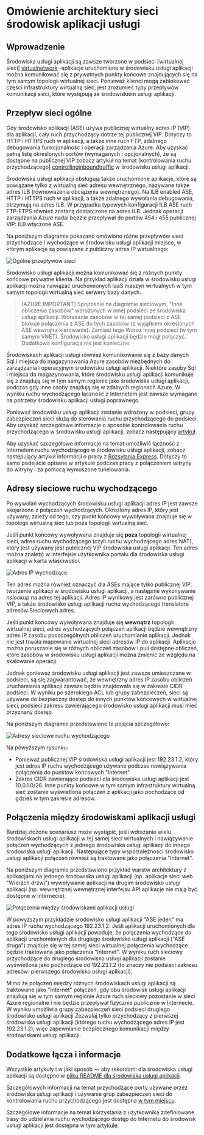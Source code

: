 <properties 
    pageTitle="Omówienie architektury sieci środowisk aplikacji usługi" 
    description="Omówienie architektury ofApp topologia sieci środowiska usługi." 
    services="app-service" 
    documentationCenter="" 
    authors="stefsch" 
    manager="wpickett" 
    editor=""/>

<tags 
    ms.service="app-service" 
    ms.workload="na" 
    ms.tgt_pltfrm="na" 
    ms.devlang="na" 
    ms.topic="article" 
    ms.date="10/04/2016" 
    ms.author="stefsch"/>   

# <a name="network-architecture-overview-of-app-service-environments"></a>Omówienie architektury sieci środowisk aplikacji usługi

## <a name="introduction"></a>Wprowadzenie ##
Środowiska usługi aplikacji są zawsze tworzone w podsieci [wirtualnej sieci] [ virtualnetwork] -aplikacje uruchomione w środowisku usługi aplikacji można komunikować się z prywatnych punkty końcowe znajdujących się na tym samym topologii wirtualnej sieci.  Ponieważ klienci mogą zablokować części infrastruktury wirtualną sieć, jest zrozumieć typy przepływów komunikacji sieci, które występują ze środowiskiem usługi aplikacji.

## <a name="general-network-flow"></a>Przepływ sieci ogólne ##
 
Gdy środowisko aplikacji (ASE) używa publicznej wirtualny adres IP (VIP) dla aplikacji, cały ruch przychodzący dotrze tej publicznej VIP.  Dotyczy to HTTP i HTTPS ruch w aplikacji, a także inne ruch FTP, zdalnego debugowania funkcjonalność i operacji zarządzania Azure.  Aby uzyskać pełną listę określonych portów (wymaganych i opcjonalnych), że są dostępne na publicznej VIP zobacz artykuł na temat [kontrolowania ruchu przychodzącego] [ controllinginboundtraffic] w środowisku usługi aplikacji. 

Środowiska usługi aplikacji obsługują także uruchomione aplikacje, które są powiązane tylko z wirtualną sieć adresu wewnętrznego, nazywane także adres ILB (równoważenia obciążenia wewnętrznego).  Na ILB enabled ASE, HTTP i HTTPS ruch w aplikacji, a także zdalnego wywołania debugowania, otrzymują na adres ILB.  W przypadku typowych konfiguracji ILB ASE ruch FTP-FTPS również zostaną dostarczone na adres ILB.  Jednak operacji zarządzania Azure nadal będzie przepływał do portów 454 i 455 publicznej VIP: ILB włączone ASE.

Na poniższym diagramie pokazano omówiono różne przepływów sieci przychodzące i wychodzące w środowisku usługi aplikacji miejsce, w którym aplikacje są powiązane z publiczny adres IP wirtualnego:

![Ogólne przepływów sieci][GeneralNetworkFlows]

Środowisko usługi aplikacji można komunikować się z różnych punkty końcowe prywatne klienta.  Na przykład aplikacji działa w środowisku usługi aplikacji można nawiązać uruchomionych IaaS maszyn wirtualnych w tym samym topologii wirtualną sieć serwery bazy danych.

>[AZURE.IMPORTANT] Spojrzenie na diagramie sieciowym, "Inne obliczenia zasobów" wdrożonych w innej podsieci ze środowiska usługi aplikacji. Wdrażanie zasobów w tej samej podsieci z ASE blokuje połączenia z ASE do tych zasobów (z wyjątkiem określonych ASE wewnątrz kierowanie). Zamiast tego Wdroż innej podsieci (w tym samym VNET). Środowisko usługi aplikacji będzie mógł połączyć. Dodatkowa konfiguracja nie jest konieczne.

Środowiskach aplikacji usługi również komunikowanie się z bazy danych Sql i miejsca do magazynowania Azure zasobów niezbędnych do zarządzania i operacyjnym środowisku usługi aplikacji.  Niektóre zasoby Sql i miejsca do magazynowania, które środowisku usługi aplikacji komunikuje się z znajdują się w tym samym regionie jako środowiska usługi aplikacji, podczas gdy inne osoby znajdują się w zdalnych regionach Azure.  W wyniku ruchu wychodzącego łączność z Internetem jest zawsze wymagane na potrzeby środowisku aplikacji usługi poprawnego. 

Ponieważ środowisku usługi aplikacji zostanie wdrożony w podsieci, grupy zabezpieczeń sieci służą do sterowania ruchu przychodzącego do podsieci.  Aby uzyskać szczegółowe informacje o sposobie kontrolowania ruchu przychodzącego w środowisku usługi aplikacji, zobacz następujący [artykuł][controllinginboundtraffic].

Aby uzyskać szczegółowe informacje na temat umożliwić łączność z Internetem ruchu wychodzącego w środowisku usługi aplikacji, zobacz następujący artykuł informacji o pracy z [Rozsyłania Express][ExpressRoute].  Dotyczy to samo podejście opisane w artykule podczas pracy z połączeniem witryny do witryny i za pomocą wymuszone tunelowania.

## <a name="outbound-network-addresses"></a>Adresy sieciowe ruchu wychodzącego ##
Po wywołań wychodzących środowisku usługi aplikacji adres IP jest zawsze skojarzone z połączeń wychodzących.  Określony adres IP, który jest używany, zależy od tego, czy punkt końcowy wywoływana znajduje się w topologii wirtualną sieć lub poza topologii wirtualną sieć.

Jeśli punkt końcowy wywoływana znajduje się **poza** topologii wirtualnej sieci, adres ruchu wychodzącego (czyli ruchu wychodzącego adres NAT), który jest używany jest publicznej VIP środowiska usługi aplikacji.  Ten adres można znaleźć w interfejsie użytkownika portalu dla środowiska usługi aplikacji w karta właściwości.
 
![Adres IP wychodzące][OutboundIPAddress]

Ten adres można również oznaczyć dla ASEs mające tylko publicznej VIP, tworzenie aplikacji w środowisku usługi aplikacji, a następnie wykonywanie *nslookup* na adres tej aplikacji. Adres IP wynikowy jest zarówno publicznej VIP, a także środowisko usługi aplikacji ruchu wychodzącego translatora adresów Sieciowych adres.

Jeśli punkt końcowy wywoływana znajduje się **wewnątrz** topologii wirtualnej sieci, adres wychodzących połączeń aplikacji będzie wewnętrzny adres IP zasobu poszczególnych obliczeń uruchamianie aplikacji.  Jednak nie jest trwała mapowanie wirtualnej sieci adresów IP do aplikacji.  Aplikacje można poruszanie się w różnych obliczeń zasobów i puli dostępne obliczeń, które zasobów w środowisku usługi aplikacji można zmienić ze względu na skalowanie operacji.

Jednak ponieważ środowisku usługi aplikacji jest zawsze umieszczane w podsieci, są się zagwarantować, że wewnętrzny adres IP zasobu obliczeń uruchamiania aplikacji zawsze będzie znajdowała się w zakresie CIDR podsieci.  W wyniku po szerokiego ACL lub grupy zabezpieczeń, sieci są używane do bezpieczny dostęp do innych punktów końcowych w wirtualnej sieci, podsieci zakresu zawierającego środowisko usługi aplikacji musi mieć przyznany dostęp.

Na poniższym diagramie przedstawiono te pojęcia szczegółowo:

![Adresy sieciowe ruchu wychodzącego][OutboundNetworkAddresses]

Na powyższym rysunku:

- Ponieważ publicznej VIP środowiska usługi aplikacji jest 192.23.1.2, który jest adres IP ruchu wychodzącego używane podczas nawiązywania połączenia do punktów końcowych "Internet".
- Zakres CIDR zawierające podsieci dla środowiska usługi aplikacji jest 10.0.1.0/26.  Inne punkty końcowe w tym samym infrastruktury wirtualną sieć zostanie wyświetlona połączeń z aplikacji jako pochodzące od gdzieś w tym zakresie adresów.

## <a name="calls-between-app-service-environments"></a>Połączenia między środowiskami aplikacji usługi ##
Bardziej złożone scenariusz może wystąpić, jeśli wdrażanie wielu środowiskach usługi aplikacji w tej samej sieci wirtualnych i nawiązywanie połączeń wychodzących z jednego środowiska usługi aplikacji do innego środowiska usługi aplikacji.  Następujące typy współzależności środowisko usługi aplikacji połączeń również są traktowane jako połączenia "Internet".

Na poniższym diagramie przedstawiono przykład warstw architektury z aplikacjami na jednego środowiska usługi aplikacji (np. aplikacje sieci web "Wierzch drzwi") wywoływanie aplikacji na drugim środowisko usługi aplikacji (np. wewnętrznej wewnętrznej interfejsu API aplikacje nie mają być dostępne w Internecie). 

![Połączenia między środowiskami aplikacji usługi][CallsBetweenAppServiceEnvironments] 

W powyższym przykładzie środowisko usługi aplikacji "ASE jeden" ma adres IP ruchu wychodzącego 192.23.1.2.  Jeśli aplikacji uruchomionych dla tego środowisko usługi aplikacji powoduje, że połączenia wychodzące do aplikacji uruchomionych dla drugiego środowisko usługi aplikacji ("ASE druga") znajduje się w tej samej sieci wirtualnej połączenia wychodzące będzie traktowana jako połączenia "Internet".  W wyniku ruch sieciowy przychodzące do drugiego środowisko usługi aplikacji zostanie wyświetlona jako pochodzące od 192.23.1.2 (to znaczy nie podsieci zakresu adresów: pierwszego środowisko usługi aplikacji).

Mimo że połączeń między różnych środowiskach usługi aplikacji są traktowane jako "Internet" połączeń, gdy obu środowisk usługi aplikacji znajdują się w tym samym regionie Azure ruch sieciowy pozostanie w sieci Azure regionalne i nie będzie przepływał fizycznie publicznie w Internecie.  W wyniku umożliwia grupy zabezpieczeń sieci podsieci drugiego środowisko usługi aplikacji Zezwalaj tylko przychodzący z pierwszej środowiska usługi aplikacji (którego ruchu wychodzącego adres IP jest 192.23.1.2), więc zapewnianie bezpiecznego komunikacji między środowiskami usługi aplikacji.

## <a name="additional-links-and-information"></a>Dodatkowe łącza i informacje ##
Wszystkie artykuły i w jaki sposób — aby rekordami dla środowiska usługi aplikacji są dostępne w [pliku README dla środowiska usługi aplikacji](../app-service/app-service-app-service-environments-readme.md).

Szczegółowych informacji na temat przychodzące porty używane przez środowiska usługi aplikacji i używanie grup zabezpieczeń sieci do kontrolowania ruchu przychodzącego jest dostępna [w tym miejscu][controllinginboundtraffic].

Szczegółowe informacje na temat korzystania z użytkownika zdefiniowane trasy do udzielania ruchu wychodzącego dostęp do Internetu do środowisk usługi aplikacji jest dostępna w tym [artykule][ExpressRoute]. 


<!-- LINKS -->
[virtualnetwork]: http://azure.microsoft.com/services/virtual-network/
[controllinginboundtraffic]:  http://azure.microsoft.com/documentation/articles/app-service-app-service-environment-control-inbound-traffic/
[ExpressRoute]:  http://azure.microsoft.com/documentation/articles/app-service-app-service-environment-network-configuration-expressroute/

<!-- IMAGES -->
[GeneralNetworkFlows]: ./media/app-service-app-service-environment-network-architecture-overview/NetworkOverview-1.png
[OutboundIPAddress]: ./media/app-service-app-service-environment-network-architecture-overview/OutboundIPAddress-1.png
[OutboundNetworkAddresses]: ./media/app-service-app-service-environment-network-architecture-overview/OutboundNetworkAddresses-1.png
[CallsBetweenAppServiceEnvironments]: ./media/app-service-app-service-environment-network-architecture-overview/CallsBetweenEnvironments-1.png

